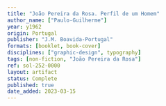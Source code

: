 ```yaml
---
title: "João Pereira da Rosa. Perfil de um Homem"
author_name: ["Paulo-Guilherme"]
year: y1962
origin: Portugal
publisher: "J.M. Boavida-Portugal"
formats: [booklet, book-cover]
disciplines: ["graphic-design", typography]
tags: [non-fiction, "João Pereira da Rosa"]
ref: sol-252-0000
layout: artifact
status: Complete
published: true
date_added: 2023-03-15
---
```

